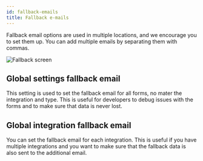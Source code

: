 ```yaml
---
id: fallback-emails
title: Fallback e-mails
---
```


Fallback email options are used in multiple locations, and we encourage you to set them up. You can add multiple emails by separating them with commas.

![Fallback screen](/img/pentagram.svg)

## Global settings fallback email

This setting is used to set the fallback email for all forms, no mater the integration and type. This is useful for developers to debug issues with the forms and to make sure that data is never lost.

## Global integration fallback email

You can set the fallback email for each integration. This is useful if you have multiple integrations and you want to make sure that the fallback data is also sent to the additional email.
